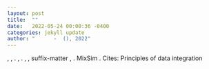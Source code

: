 ```yaml
---
layout: post
title:  ""
date:   2022-05-24 00:00:36 -0400
categories: jekyll update
author: "      -  (), 2022"
---
```

, , . , . , , suffix-matter , . MixSim .   Cites: Principles of data integration